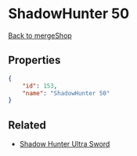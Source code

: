 # ShadowHunter 50

<no description available>

[Back to mergeShop](../merge-shops.md)

## Properties

```json
{
    "id": 153,
    "name": "ShadowHunter 50"
}
```

## Related

- [Shadow Hunter Ultra Sword](../items/10786-shadow-hunter-ultra-sword.md)

